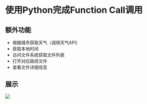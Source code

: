 # 使用Python完成Function Call调用

## 额外功能
- 根据城市获取天气（调用天气API）
- 获取本地时间
- 访问文件系统获取文件列表
- 打开对应路径文件
- 查看文件详细信息

## 展示
![](https://img2024.cnblogs.com/blog/2734270/202504/2734270-20250423134819380-1860012481.png)
